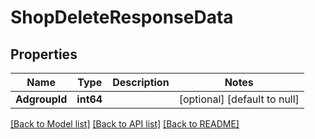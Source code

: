 # ShopDeleteResponseData

## Properties
Name | Type | Description | Notes
------------ | ------------- | ------------- | -------------
**AdgroupId** | **int64** |  | [optional] [default to null]

[[Back to Model list]](../README.md#documentation-for-models) [[Back to API list]](../README.md#documentation-for-api-endpoints) [[Back to README]](../README.md)


